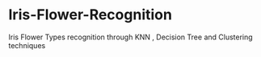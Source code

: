 # Iris-Flower-Recognition
Iris Flower Types recognition through KNN , Decision Tree and Clustering techniques
